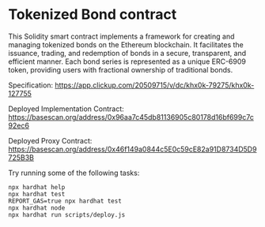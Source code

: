 # Tokenized Bond contract

This Solidity smart contract implements a framework for creating and managing tokenized bonds on the Ethereum blockchain. It facilitates the issuance, trading, and redemption of bonds in a secure, transparent, and efficient manner. Each bond series is represented as a unique ERC-6909 token, providing users with fractional ownership of traditional bonds.

Specification: https://app.clickup.com/20509715/v/dc/khx0k-79275/khx0k-127755

Deployed Implementation Contract: https://basescan.org/address/0x96aa7c45db81136905c80178d16bf699c7c92ec6

Deployed Proxy Contract: https://basescan.org/address/0x46f149a0844c5E0c59cE82a91D8734D5D9725B3B

Try running some of the following tasks:

```shell
npx hardhat help
npx hardhat test
REPORT_GAS=true npx hardhat test
npx hardhat node
npx hardhat run scripts/deploy.js
```
